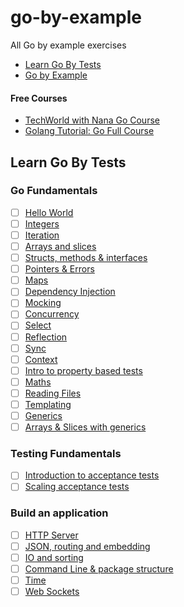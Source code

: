 # go-by-example

All Go by example exercises

- [Learn Go By Tests](https://quii.gitbook.io/learn-go-with-tests/)
- [Go by Example](https://gobyexample.com)

#### Free Courses
- [TechWorld with Nana Go Course](https://www.youtube.com/watch?v=yyUHQIec83I)
- [Golang Tutorial: Go Full Course](https://www.youtube.com/watch?v=YzLrWHZa-Kc)
## Learn Go By Tests

### Go Fundamentals

- [ ] [Hello World](https://quii.gitbook.io/learn-go-with-tests/go-fundamentals/hello-world)
- [ ] [Integers](https://quii.gitbook.io/learn-go-with-tests/go-fundamentals/integers)
- [ ] [Iteration](https://quii.gitbook.io/learn-go-with-tests/go-fundamentals/iteration)
- [ ] [Arrays and slices](https://quii.gitbook.io/learn-go-with-tests/go-fundamentals/arrays-and-slices)
- [ ] [Structs, methods & interfaces](https://quii.gitbook.io/learn-go-with-tests/go-fundamentals/structs-methods-and-interfaces)
- [ ] [Pointers & Errors](https://quii.gitbook.io/learn-go-with-tests/go-fundamentals/pointers-and-errors)
- [ ] [Maps](https://quii.gitbook.io/learn-go-with-tests/go-fundamentals/maps)
- [ ] [Dependency Injection](https://quii.gitbook.io/learn-go-with-tests/go-fundamentals/dependency-injection)
- [ ] [Mocking](https://quii.gitbook.io/learn-go-with-tests/go-fundamentals/mocking)
- [ ] [Concurrency](https://quii.gitbook.io/learn-go-with-tests/go-fundamentals/concurrency)
- [ ] [Select](https://quii.gitbook.io/learn-go-with-tests/go-fundamentals/select)
- [ ] [Reflection](https://quii.gitbook.io/learn-go-with-tests/go-fundamentals/reflection)
- [ ] [Sync](https://quii.gitbook.io/learn-go-with-tests/go-fundamentals/sync)
- [ ] [Context](https://quii.gitbook.io/learn-go-with-tests/go-fundamentals/context)
- [ ] [Intro to property based tests](https://quii.gitbook.io/learn-go-with-tests/go-fundamentals/roman-numerals)
- [ ] [Maths](https://quii.gitbook.io/learn-go-with-tests/go-fundamentals/math)
- [ ] [Reading Files](https://quii.gitbook.io/learn-go-with-tests/go-fundamentals/reading-files)
- [ ] [Templating](https://quii.gitbook.io/learn-go-with-tests/go-fundamentals/html-templates)
- [ ] [Generics](https://quii.gitbook.io/learn-go-with-tests/go-fundamentals/generics)
- [ ] [Arrays & Slices with generics](https://quii.gitbook.io/learn-go-with-tests/go-fundamentals/revisiting-arrays-and-slices-with-generics)

### Testing Fundamentals

- [ ] [Introduction to acceptance tests](https://quii.gitbook.io/learn-go-with-tests/testing-fundamentals/intro-to-acceptance-tests)
- [ ] [Scaling acceptance tests](https://quii.gitbook.io/learn-go-with-tests/testing-fundamentals/scaling-acceptance-tests)

### Build an application

- [ ] [HTTP Server](https://quii.gitbook.io/learn-go-with-tests/build-an-application/http-server)
- [ ] [JSON, routing and embedding](https://quii.gitbook.io/learn-go-with-tests/build-an-application/json)
- [ ] [IO and sorting](https://quii.gitbook.io/learn-go-with-tests/build-an-application/io)
- [ ] [Command Line & package structure](https://quii.gitbook.io/learn-go-with-tests/build-an-application/command-line)
- [ ] [Time](https://quii.gitbook.io/learn-go-with-tests/build-an-application/time)
- [ ] [Web Sockets](https://quii.gitbook.io/learn-go-with-tests/build-an-application/websockets)